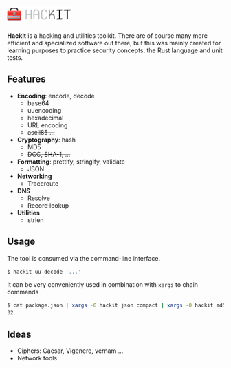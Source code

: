 # ![Hackit](./assets/logo.png)

**Hackit** is a hacking and utilities toolkit. There are of course many more efficient and specialized software out there, but this was mainly created for learning purposes to practice security concepts, the Rust language and unit tests.

## Features

- **Encoding**: encode, decode
  - base64
  - uuencoding
  - hexadecimal
  - URL encoding
  - ~~ascii85 ...~~
- **Cryptography**: hash
  - MD5
  - ~~DCC, SHA-1, ...~~
- **Formatting**: prettify, stringify, validate
  - JSON
- **Networking**
  - Traceroute
- **DNS**
  - Resolve
  - ~~Record lookup~~
- **Utilities**
  - strlen

## Usage

The tool is consumed via the command-line interface.

```bash
$ hackit uu decode '...'
```

It can be very conveniently used in combination with `xargs` to chain commands

```bash
$ cat package.json | xargs -0 hackit json compact | xargs -0 hackit md5 hash | xargs hackit strlen
32
```

## Ideas

- Ciphers: Caesar, Vigenere, vernam ...
- Network tools
